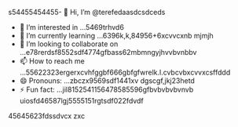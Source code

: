 s54455454455- 👋 Hi, I’m @terefedaasdcsdceds
- 👀 I’m interested in ...5469trhvd6
- 🌱 I’m currently learning ...6396k,k,84956+6xcvvcxnb mjmjh
- 💞️ I’m looking to collaborate on ...e78rerdsf8552sdf4774gfbass62mbmngyjhvvbvnbbv
- 📫 How to reach me ...55622323ergerxcvhfggbf666gbfgfwrelk.l.cvbcvbxcvvxcsffddd
- 😄 Pronouns: ...zbczx9569sdf1441xv dgscgf,jkj23hetd
- ⚡ Fun fact: ...jil8152541156478585596gfbvbvbvbvnvb
uiosfd46587lgj5555151rgtsdf022fdvdf
<!---s555555dgf47448533662453
--->
45645623fdssdvcx
zxc
